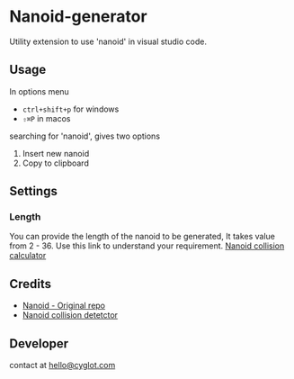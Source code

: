 # Nanoid-generator

Utility extension to use 'nanoid' in visual studio code.

## Usage

In options menu

- `ctrl+shift+p` for windows
- `⇧⌘P` in macos

searching for 'nanoid', gives two options

1. Insert new nanoid
1. Copy to clipboard

## Settings

### Length

You can provide the length of the nanoid to be generated, It takes value from 2 - 36.
Use this link to understand your requirement. [Nanoid collision calculator](https://zelark.github.io/nano-id-cc/)

## Credits

- [Nanoid - Original repo](https://github.com/ai/nanoid/)
- [Nanoid collision detetctor](https://zelark.github.io/nano-id-cc/)

## Developer

contact at hello@cyglot.com
